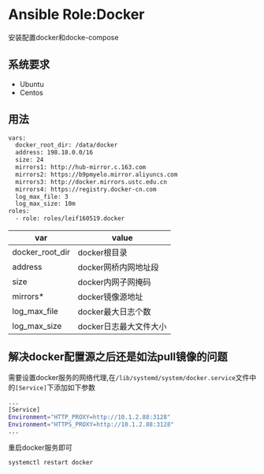 # Ansible Role:Docker

安装配置docker和docke-compose

## 系统要求

- Ubuntu
- Centos

## 用法

```sh
vars:
  docker_root_dir: /data/docker
  address: 198.18.0.0/16
  size: 24
  mirrors1: http://hub-mirror.c.163.com
  mirrors2: https://b9pmyelo.mirror.aliyuncs.com
  mirrors3: http://docker.mirrors.ustc.edu.cn
  mirrors4: https://registry.docker-cn.com
  log_max_file: 3
  log_max_size: 10m
roles:
  - role: roles/leif160519.docker
```

| var             | value                  |
|-----------------|------------------------|
| docker_root_dir | docker根目录           |
| address         | docker网桥内网地址段   |
| size            | docker内网子网掩码     |
| mirrors*         | docker镜像源地址       |
| log_max_file    | docker最大日志个数     |
| log_max_size    | docker日志最大文件大小 |

## 解决docker配置源之后还是如法pull镜像的问题

需要设置docker服务的网络代理,在`/lib/systemd/system/docker.service`文件中的`[Service]`下添加如下参数

```sh
...
[Service]
Environment="HTTP_PROXY=http://10.1.2.88:3128"
Environment="HTTPS_PROXY=http://10.1.2.88:3128"
...
```

重启docker服务即可

```sh
systemctl restart docker
```
